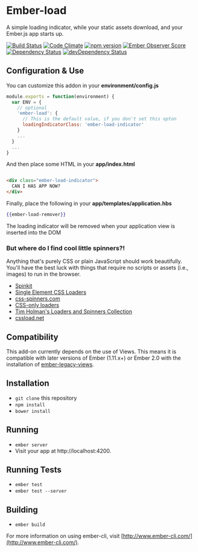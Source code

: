 # Ember-load

A simple loading indicator, while your static assets download, and your Ember.js app starts up.

[![Build Status](https://travis-ci.org/mike-north/ember-load.svg?branch=master)](https://travis-ci.org/mike-north/ember-load)
[![Code Climate](https://codeclimate.com/github/mike-north/ember-load/badges/gpa.svg)](https://codeclimate.com/github/mike-north/ember-load)
[![npm version](https://badge.fury.io/js/ember-load.svg)](http://badge.fury.io/js/ember-load)
[![Ember Observer Score](http://emberobserver.com/badges/ember-load.svg)](http://emberobserver.com/addons/ember-load)
[![Dependency Status](https://david-dm.org/mike-north/ember-load.svg)](https://david-dm.org/mike-north/ember-load)
[![devDependency Status](https://david-dm.org/mike-north/ember-load/dev-status.svg)](https://david-dm.org/mike-north/ember-load#info=devDependencies)

## Configuration & Use

You can customize this addon in your **environment/config.js**

```js
module.exports = function(environment) {
  var ENV = {
    // optional
    'ember-load': {
      // This is the default value, if you don't set this opton
      loadingIndicatorClass: 'ember-load-indicator'
    }
    ...
  }
  ...
}  
```

And then place some HTML in your **app/index.html**

```html

<div class="ember-load-indicator">
  CAN I HAS APP NOW?
</div>
```

Finally, place the following in your **app/templates/application.hbs**

```hbs
{{ember-load-remover}}
```

The loading indicator will be removed when your application view is inserted into the DOM

### But where do I find cool little spinners?!

Anything that's purely CSS or plain JavaScript should work beautifully. You'll have the best luck with things that require no scripts or assets (i.e., images) to run in the browser.

* [Spinkit](http://tobiasahlin.com/spinkit/)
* [Single Element CSS Loaders](http://projects.lukehaas.me/css-loaders/)
* [css-spinners.com](http://www.css-spinners.com/)
* [CSS-only loaders](http://blog.pexels.com/css-only-loaders/)
* [Tim Holman's Loaders and Spinners Collection](http://codepen.io/collection/HtAne/)
* [cssload.net](http://cssload.net/)

## Compatibility
This add-on currently depends on the use of Views.  This means it is compatible with later versions of Ember (1.11.x+) or Ember 2.0 with the installation of [ember-legacy-views](https://github.com/emberjs/ember-legacy-views).


## Installation

* `git clone` this repository
* `npm install`
* `bower install`

## Running

* `ember server`
* Visit your app at http://localhost:4200.

## Running Tests

* `ember test`
* `ember test --server`

## Building

* `ember build`

For more information on using ember-cli, visit [http://www.ember-cli.com/](http://www.ember-cli.com/).
